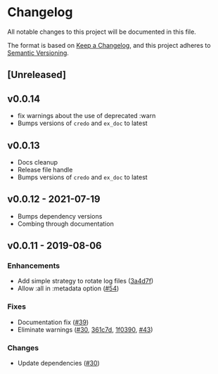 # Changelog

All notable changes to this project will be documented in this file.

The format is based on [Keep a Changelog](https://keepachangelog.com/en/1.0.0/),
and this project adheres to [Semantic Versioning](https://semver.org/spec/v2.0.0.html).

## [Unreleased]

## v0.0.14

- fix warnings about the use of deprecated :warn
- Bumps versions of `credo` and `ex_doc` to latest

## v0.0.13

- Docs cleanup
- Release file handle
- Bumps versions of `credo` and `ex_doc` to latest

## v0.0.12 - 2021-07-19

- Bumps dependency versions
- Combing through documentation

## v0.0.11 - 2019-08-06

### Enhancements

- Add simple strategy to rotate log files ([3a4d7f](https://github.com/mstratman/logger_file_backend/commit/3a4d7ffea4fd1ea4f4ba2629051efc259dd668ec))
- Allow :all in :metadata option ([#54](https://github.com/onkel-dirtus/logger_file_backend/pull/54))

### Fixes

- Documentation fix ([#39](https://github.com/onkel-dirtus/logger_file_backend/pull/39))
- Eliminate warnings ([#30](https://github.com/onkel-dirtus/logger_file_backend/pull/30), [361c7d](https://github.com/mstratman/logger_file_backend/commit/361c7d81cb408a8aee824d080e16fd26f1920621), [1f0390](https://github.com/mstratman/logger_file_backend/commit/1f0390b29fe90516bd4b70d82250de065900fd41), [#43](https://github.com/onkel-dirtus/logger_file_backend/pull/43))

### Changes

- Update dependencies ([#30](https://github.com/onkel-dirtus/logger_file_backend/pull/30))
